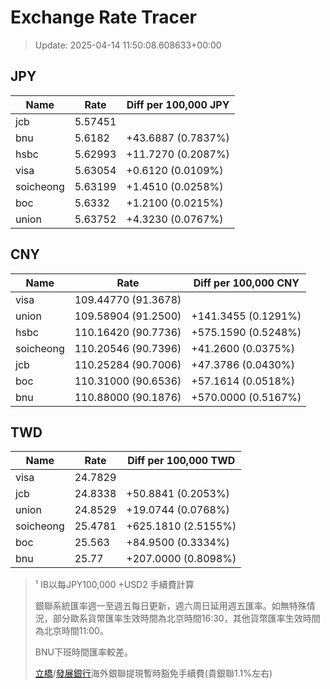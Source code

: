 # Exchange Rate Tracer

> Update: 2025-04-14 11:50:08.608633+00:00

## JPY

| Name      |    Rate | Diff per 100,000 JPY   |
|-----------|---------|------------------------|
| jcb       | 5.57451 |                        |
| bnu       | 5.6182  | +43.6887 (0.7837%)     |
| hsbc      | 5.62993 | +11.7270 (0.2087%)     |
| visa      | 5.63054 | +0.6120 (0.0109%)      |
| soicheong | 5.63199 | +1.4510 (0.0258%)      |
| boc       | 5.6332  | +1.2100 (0.0215%)      |
| union     | 5.63752 | +4.3230 (0.0767%)      |

## CNY

| Name      | Rate                | Diff per 100,000 CNY   |
|-----------|---------------------|------------------------|
| visa      | 109.44770	(91.3678) |                        |
| union     | 109.58904	(91.2500) | +141.3455 (0.1291%)    |
| hsbc      | 110.16420	(90.7736) | +575.1590 (0.5248%)    |
| soicheong | 110.20546	(90.7396) | +41.2600 (0.0375%)     |
| jcb       | 110.25284	(90.7006) | +47.3786 (0.0430%)     |
| boc       | 110.31000	(90.6536) | +57.1614 (0.0518%)     |
| bnu       | 110.88000	(90.1876) | +570.0000 (0.5167%)    |

## TWD

| Name      |    Rate | Diff per 100,000 TWD   |
|-----------|---------|------------------------|
| visa      | 24.7829 |                        |
| jcb       | 24.8338 | +50.8841 (0.2053%)     |
| union     | 24.8529 | +19.0744 (0.0768%)     |
| soicheong | 25.4781 | +625.1810 (2.5155%)    |
| boc       | 25.563  | +84.9500 (0.3334%)     |
| bnu       | 25.77   | +207.0000 (0.8098%)    |


> ¹ IB以每JPY100,000 +USD2 手續費計算
>
> 銀聯系統匯率週一至週五每日更新，週六周日延用週五匯率。如無特殊情況，部分歐系貨幣匯率生效時間為北京時間16:30，其他貨幣匯率生效時間為北京時間11:00。
>
> BNU下班時間匯率較差。
>
> [立橋](https://www.wlbank.com.mo/uploads/ueditor/file/20181211/1544536513900230.pdf)/[發展銀行](https://www.mdb.com.mo/Service_Charges_20230728.pdf)海外銀聯提現暫時豁免手續費(貴銀聯1.1%左右)

